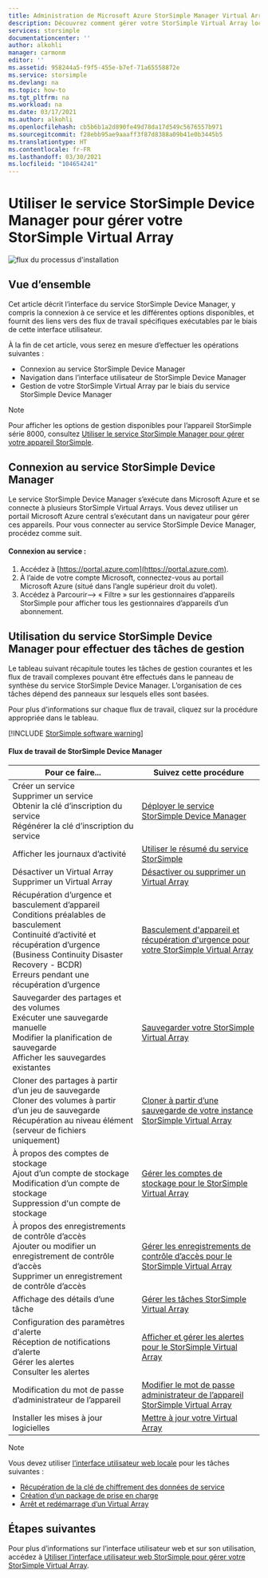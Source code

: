 ```yaml
---
title: Administration de Microsoft Azure StorSimple Manager Virtual Array | Microsoft Docs
description: Découvrez comment gérer votre StorSimple Virtual Array local à l’aide du service StorSimple Device Manager dans le portail Azure.
services: storsimple
documentationcenter: ''
author: alkohli
manager: carmonm
editor: ''
ms.assetid: 958244a5-f9f5-455e-b7ef-71a65558872e
ms.service: storsimple
ms.devlang: na
ms.topic: how-to
ms.tgt_pltfrm: na
ms.workload: na
ms.date: 03/17/2021
ms.author: alkohli
ms.openlocfilehash: cb5b6b1a2d890fe49d78da17d549c5676557b971
ms.sourcegitcommit: f28ebb95ae9aaaff3f87d8388a09b41e0b3445b5
ms.translationtype: HT
ms.contentlocale: fr-FR
ms.lasthandoff: 03/30/2021
ms.locfileid: "104654241"
---
```

# <a name="use-the-storsimple-device-manager-service-to-administer-your-storsimple-virtual-array"></a>Utiliser le service StorSimple Device Manager pour gérer votre StorSimple Virtual Array
![flux du processus d'installation](./media/storsimple-virtual-array-manager-service-administration/manage4.png)

## <a name="overview"></a>Vue d’ensemble
Cet article décrit l’interface du service StorSimple Device Manager, y compris la connexion à ce service et les différentes options disponibles, et fournit des liens vers des flux de travail spécifiques exécutables par le biais de cette interface utilisateur.

À la fin de cet article, vous serez en mesure d’effectuer les opérations suivantes :

* Connexion au service StorSimple Device Manager
* Navigation dans l’interface utilisateur de StorSimple Device Manager
* Gestion de votre StorSimple Virtual Array par le biais du service StorSimple Device Manager

> [!NOTE]
> Pour afficher les options de gestion disponibles pour l’appareil StorSimple série 8000, consultez [Utiliser le service StorSimple Manager pour gérer votre appareil StorSimple](./storsimple-8000-manager-service-administration.md).

## <a name="connect-to-the-storsimple-device-manager-service"></a>Connexion au service StorSimple Device Manager
Le service StorSimple Device Manager s’exécute dans Microsoft Azure et se connecte à plusieurs StorSimple Virtual Arrays. Vous devez utiliser un portail Microsoft Azure central s’exécutant dans un navigateur pour gérer ces appareils. Pour vous connecter au service StorSimple Device Manager, procédez comme suit.

#### <a name="to-connect-to-the-service"></a>Connexion au service :
1. Accédez à [https://portal.azure.com](https://portal.azure.com).
2. À l’aide de votre compte Microsoft, connectez-vous au portail Microsoft Azure (situé dans l’angle supérieur droit du volet).
3. Accédez à Parcourir--> « Filtre » sur les gestionnaires d’appareils StorSimple pour afficher tous les gestionnaires d’appareils d’un abonnement.

## <a name="use-the-storsimple-device-manager-service-to-perform-management-tasks"></a>Utilisation du service StorSimple Device Manager pour effectuer des tâches de gestion
Le tableau suivant récapitule toutes les tâches de gestion courantes et les flux de travail complexes pouvant être effectués dans le panneau de synthèse du service StorSimple Device Manager. L’organisation de ces tâches dépend des panneaux sur lesquels elles sont basées.

Pour plus d'informations sur chaque flux de travail, cliquez sur la procédure appropriée dans le tableau.

[!INCLUDE [StorSimple software warning](../../includes/storsimple-update-software-warning.md)]

#### <a name="storsimple-device-manager-workflows"></a>Flux de travail de StorSimple Device Manager
| Pour ce faire... | Suivez cette procédure |
| --- | --- |
| Créer un service</br>Supprimer un service</br>Obtenir la clé d’inscription du service</br>Régénérer la clé d’inscription du service |[Déployer le service StorSimple Device Manager](storsimple-virtual-array-manage-service.md) |
| Afficher les journaux d’activité |[Utiliser le résumé du service StorSimple](storsimple-virtual-array-service-summary.md) |
| Désactiver un Virtual Array</br>Supprimer un Virtual Array |[Désactiver ou supprimer un Virtual Array](storsimple-virtual-array-deactivate-and-delete-device.md) |
| Récupération d’urgence et basculement d’appareil</br>Conditions préalables de basculement</br>Continuité d’activité et récupération d’urgence (Business Continuity Disaster Recovery - BCDR)</br>Erreurs pendant une récupération d’urgence |[Basculement d'appareil et  récupération d'urgence pour votre StorSimple Virtual Array](storsimple-virtual-array-failover-dr.md) |
| Sauvegarder des partages et des volumes</br>Exécuter une sauvegarde manuelle</br>Modifier la planification de sauvegarde</br>Afficher les sauvegardes existantes |[Sauvegarder votre StorSimple Virtual Array](storsimple-virtual-array-backup.md) |
| Cloner des partages à partir d’un jeu de sauvegarde</br>Cloner des volumes à partir d’un jeu de sauvegarde</br>Récupération au niveau élément (serveur de fichiers uniquement) |[Cloner à partir d’une sauvegarde de votre instance StorSimple Virtual Array](storsimple-virtual-array-clone.md) |
| À propos des comptes de stockage</br>Ajout d’un compte de stockage</br>Modification d’un compte de stockage</br>Suppression d'un compte de stockage |[Gérer les comptes de stockage pour le StorSimple Virtual Array](storsimple-virtual-array-manage-storage-accounts.md) |
| À propos des enregistrements de contrôle d’accès</br>Ajouter ou modifier un enregistrement de contrôle d’accès </br>Supprimer un enregistrement de contrôle d’accès |[Gérer les enregistrements de contrôle d’accès pour le StorSimple Virtual Array](storsimple-virtual-array-manage-acrs.md) |
| Affichage des détails d’une tâche |[Gérer les tâches StorSimple Virtual Array](storsimple-virtual-array-manage-jobs.md) |
| Configuration des paramètres d'alerte</br>Réception de notifications d’alerte</br>Gérer les alertes</br>Consulter les alertes |[Afficher et gérer les alertes pour le StorSimple Virtual Array](storsimple-virtual-array-manage-alerts.md) |
| Modification du mot de passe d’administrateur de l’appareil |[Modifier le mot de passe administrateur de l’appareil StorSimple Virtual Array](storsimple-virtual-array-change-device-admin-password.md) |
| Installer les mises à jour logicielles |[Mettre à jour votre Virtual Array](storsimple-virtual-array-install-update.md) |

> [!NOTE]
> Vous devez utiliser [l’interface utilisateur web locale](storsimple-ova-web-ui-admin.md) pour les tâches suivantes :
> 
> * [Récupération de la clé de chiffrement des données de service](storsimple-ova-web-ui-admin.md#get-the-service-data-encryption-key)
> * [Création d’un package de prise en charge](storsimple-ova-web-ui-admin.md#generate-a-log-package)
> * [Arrêt et redémarrage d’un Virtual Array](storsimple-ova-web-ui-admin.md#shut-down-and-restart-your-device)
> 
> 

## <a name="next-steps"></a>Étapes suivantes
Pour plus d’informations sur l’interface utilisateur web et sur son utilisation, accédez à [Utiliser l’interface utilisateur web StorSimple pour gérer votre StorSimple Virtual Array](storsimple-ova-web-ui-admin.md).